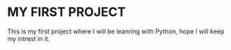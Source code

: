 # MY FIRST PROJECT

This is my first project where I will be leanring with Python, hope I will keep my intrest in it.